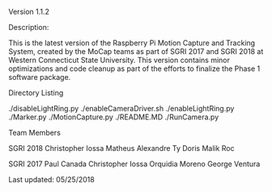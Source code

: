 Version 1.1.2

Description:

This is the latest version of the Raspberry Pi Motion Capture and Tracking System, created by the MoCap teams as part of SGRI 2017 and SGRI 2018 at Western Connecticut State University. This version contains minor optimizations and code cleanup as part of the efforts to finalize the Phase 1 software package.

Directory Listing

./disableLightRing.py
./enableCameraDriver.sh
./enableLightRing.py
./Marker.py
./MotionCapture.py
./README.MD
./RunCamera.py


Team Members

SGRI 2018
Christopher Iossa
Matheus Alexandre
Ty Doris
Malik Roc

SGRI 2017
Paul Canada
Christopher Iossa
Orquidia Moreno
George Ventura

Last updated: 05/25/2018
